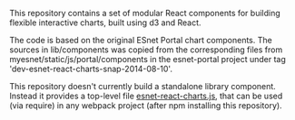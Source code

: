 This repository contains a set of modular React components for building flexible interactive charts, built using d3 and React.

The code is based on the original ESnet Portal chart components.  The sources in lib/components was copied from the corresponding files from myesnet/static/js/portal/components in the esnet-portal project under tag 'dev-esnet-react-charts-snap-2014-08-10'.

This repository doesn't currently build a standalone library component.  Instead it provides a top-level file [esnet-react-charts.js](./esnet-react-charts.js), that can be used (via require) in any webpack project (after npm installing this repository).

